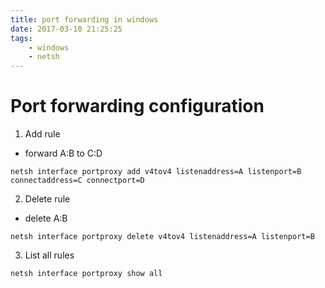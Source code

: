 ```yaml
---
title: port forwarding in windows
date: 2017-03-10 21:25:25
tags:
    - windows
    - netsh
---
```


# Port forwarding configuration
<!-- more -->
1. Add rule  
- forward A:B to C:D
```
netsh interface portproxy add v4tov4 listenaddress=A listenport=B connectaddress=C connectport=D
```
2. Delete rule
- delete A:B
```
netsh interface portproxy delete v4tov4 listenaddress=A listenport=B
```
3. List all rules
```
netsh interface portproxy show all
```